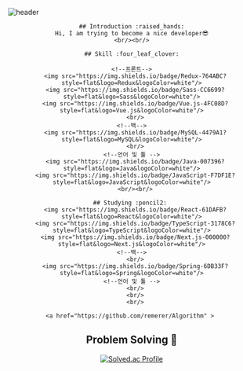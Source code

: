 <!--
**remerer/remerer.github.io** is a ✨ _special_ ✨ repository because its `README.md` (this file) appears on your GitHub profile.
Here are some ideas to get you  started:
- 🔭 I’m currently working on ...
- 🌱 I’m currently learning ...
- 👯 I’m looking to collaborate on ...
- 🤔 I’m looking for help with ...
- 💬 Ask me about ...
- 📫 How to reach me: ...
-->
<!-- 헤더 -->
![header](https://capsule-render.vercel.app/api?type=slice&color=auto&height=200&section=header&text=Hello&desc=I'm%20Hongpyo&fontSize=60&rotate=14&fontAlignY=25&fontAlign=75&descAlignY=43&descAlign=80&&animation=twinkling)

<div align=center>

  <!--소개-->
    ## Introduction :raised_hands:
    Hi, I am trying to become a nice developer😎
    <br/><br/>

  <!--기술스택-->
    ## Skill :four_leaf_clover:

    <!--프론트-->
      <img src="https://img.shields.io/badge/Redux-764ABC?style=flat&logo=Redux&logoColor=white"/>
      <img src="https://img.shields.io/badge/Sass-CC6699?style=flat&logo=Sass&logoColor=white"/>
      <img src="https://img.shields.io/badge/Vue.js-4FC08D?style=flat&logo=Vue.js&logoColor=white"/>
      <br/>
    <!--백-->
      <img src="https://img.shields.io/badge/MySQL-4479A1?style=flat&logo=MySQL&logoColor=white"/>
      <br/>
    <!--언어 및 툴 -->
      <img src="https://img.shields.io/badge/Java-007396?style=flat&logo=Java&logoColor=white"/>
      <img src="https://img.shields.io/badge/JavaScript-F7DF1E?style=flat&logo=JavaScript&logoColor=white"/>
      <br/><br/>

  <!--공부중 -->

    ## Studying :pencil2: 
      <img src="https://img.shields.io/badge/React-61DAFB?style=flat&logo=React&logoColor=white"/>
      <img src="https://img.shields.io/badge/TypeScript-3178C6?style=flat&logo=TypeScript&logoColor=white"/>
      <img src="https://img.shields.io/badge/Next.js-000000?style=flat&logo=Next.js&logoColor=white"/>
    <!--백-->
      <br/>
      <img src="https://img.shields.io/badge/Spring-6DB33F?style=flat&logo=Spring&logoColor=white"/>
    <!--언어 및 툴 -->
      <br/>
      <br/>
      <br/>

  <!--알고리즘 -->
    <a href="https://github.com/remerer/Algorithm" > 

  ## Problem Solving :muscle: 
  </a>

  [![Solved.ac Profile](http://mazassumnida.wtf/api/generate_badge?boj=remerer)](https://solved.ac/remerer)<br/>

  <br/><br/><br/>

  <!--깃허브
    <h3>Github :eyes: </h3>
    [![Hits](https://hits.seeyoufarm.com/api/count/incr/badge.svg?url=https%3A%2F%2Fgithub.com%2Fremerer8&count_bg=%2379C83D&title_bg=%23555555&icon=&icon_color=%23E7E7E7&title=hits&edge_flat=false)](https://hits.seeyoufarm.com)
    [![Anurag's GitHub stats](https://github-readme-stats.vercel.app/api?username=remerer&show_icons=true&theme=synthwave)](https://github.com/anuraghazra/github-readme-stats)
  <br/><br/><br/> -->

</div>

